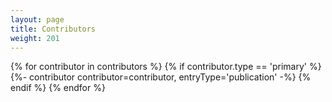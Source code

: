 ```yaml
---
layout: page
title: Contributors
weight: 201
---
```

{% for contributor in contributors %}
  {% if contributor.type == 'primary' %}
    {%- contributor contributor=contributor, entryType='publication' -%}
  {% endif %}
{% endfor %}
